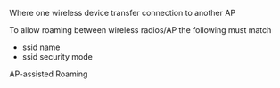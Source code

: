 Where one wireless device transfer connection to another AP

To allow roaming between wireless radios/AP the following must match 
- ssid name 
- ssid security mode

AP-assisted Roaming